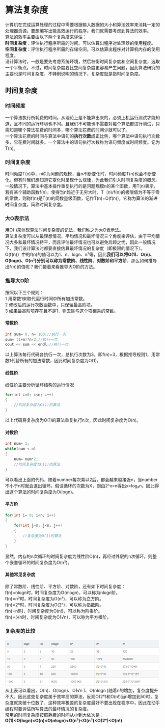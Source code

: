 # 算法复杂度 
计算机在完成运算处理的过程中需要根据输入数据的大小和算法效率来消耗一定的处理器资源。要想编写出能高效运行的程序，我们就需要考虑到算法的效率。   
算法的效率主要由以下两个复杂度来评估：    
**时间复杂度**：评估执行程序所需的时间。可以估算出程序对处理器的使用程度。   
**空间复杂度**：评估执行程序所需的存储空间。可以估算出程序对计算机内存的使用程度。   
设计算法时，一般是要先考虑系统环境，然后权衡时间复杂度和空间复杂度，选取一个平衡点。不过，时间复杂度要比空间复杂度更容易产生问题，因此算法研究的主要也是时间复杂度，不特别说明的情况下，复杂度就是指时间复杂度。
## 时间复杂度  
### 时间频度 
一个算法执行所耗费的时间，从理论上是不能算出来的，必须上机运行测试才能知道，且不同的运行环境也不同。且我们不可能也不需要对每个算法都进行测试，只需知道哪个算法花费的时间多，哪个算法花费的时间少就可以了。  
一个算法花费的时间与算法中语句的**执行次数**成正比例，哪个算法中语句执行次数多，它花费时间就多。一个算法中的语句执行次数称为语句频度或时间频度。记为T(n)。  
### 时间复杂度 
时间频度T(n)中，n称为问题的规模，当n不断变化时，时间频度T(n)也会不断变化。但有时我们想知道它变化时呈现什么规律，为此我们引入时间复杂度的概念。   
一般情况下，算法中基本操作重复执行的是问题规模n的某个函数，用T(n)表示，若有某个辅助函数f(n)，使得当n趋近于无穷大时，T（n)/f(n)的极限值为不等于零的常数，则称f(n)是T(n)的同数量级函数，记作T(n)=O(f(n))，它称为算法的渐进时间复杂度，简称时间复杂度。    
### 大O表示法
用O( )来体现算法时间复杂度的记法，我们称之为大O表示法。   
算法复杂度可以从最理想情况、平均情况和最坏情况三个角度来评估，由于平均情况大多和最坏情况持平，而且评估最坏情况也可以避免后顾之忧，因此一般情况下，我们设计算法时都要直接估算最坏情况的复杂度（即极限的情况下）。      
O(f(n)）中的f(n)的值可以为1、n、logn、n²等，因此**我们可以将O(1)、O(n)、O(logn)、O(n²)分别可以称为常数阶、线性阶、对数阶和平方阶**，那么如何推导出f(n)的值呢？我们接着来看推导大O阶的方法。  
### 推导大O阶
按照以下三个规则：  
1 用常数1来取代运行时间中所有加法常数。     
2 修改后的运行次数函数中，只保留最高阶项。   
3 如果最高阶项存在且不是1，则去除与这个项相乘的常数。   
#### 常数阶
```c
int sum= 0, n= 100;//执行一次   
sum= (1+n)*n/2;//执行一次   
cout << sum << endl;//执行一次  
```   
以上算法每行代码各执行一次，总执行次数为3，即f(n)=3，根据推导规则1，用常数1代替所有的加法常数，因此时间复杂度为O(1)。   
#### 线性阶  
线性阶主要分析循环结构的运行情况   
```c
for(int i=0; i<n; i++)   
{   
	//时间复杂度为O(1)的算法   
}    
```    
以上代码将复杂度为O(1)的算法重复执行n次，因此时间复杂度为O(n)。   
#### 对数阶   
```c   
int num= 1;   
while(num < n)   
{   
	num= num*2;   
	//时间复杂度为O(1)的算法  
}   
```   
可以看出上面的代码，随着number每次乘以2后，都会越来越接近n，当number不小于n时就会退出循环。假设循环的次数为X，则由2^x=n得出x=log₂n，因此得出这个算法的时间复杂度为O(logn)。   
#### 平方阶
```c
for(int i= 0; i<n; i++)   
{   
	for(int j=0; j<n; j++)   
	{   
		//复杂度为O(1)的算法   
	}   
}   
```   
显然，内存的n次循环的时间复杂度为线性阶O(n)，再经过外层的n次循环，则整个嵌套循环的时间复杂度为O(n²)。   
#### 其他常见复杂度
除了常数阶、线性阶、平方阶、对数阶，还有如下时间复杂度：   
f(n)=nlogn时，时间复杂度为O(nlogn)，可以称为nlogn阶。   
f(n)=n³时，时间复杂度为O(n³)，可以称为立方阶。    
f(n)=2ⁿ时，时间复杂度为O(2ⁿ)，可以称为指数阶。   
f(n)=n!时，时间复杂度为O(n!)，可以称为阶乘阶。    
f(n)=(√n时，时间复杂度为O(√n)，可以称为平方根阶。    
### 复杂度的比较
![](https://github.com/sii2017/image/blob/master/%E6%97%B6%E9%97%B4%E5%A4%8D%E6%9D%82%E5%BA%A6%E7%9A%84%E6%AF%94%E8%BE%83.png)   
从上表可以看出，O(n)、O(logn)、O(√n )、O(nlogn )随着n的增加，复杂度提升不大，因此这些复杂度属于效率高的算法，反观O(2ⁿ)和O(n!)当n增加到50时，复杂度就突破十位数了，这种效率极差的复杂度最好不要出现在程序中，因此在动手编程时要评估所写算法的最坏情况的复杂度。   
常用的时间复杂度按照耗费的时间从小到大依次是：    
**O(1)<O(logn)<O(n)<O(nlogn)<O(n²)<O(n³)<O(2ⁿ)<O(n!)**   